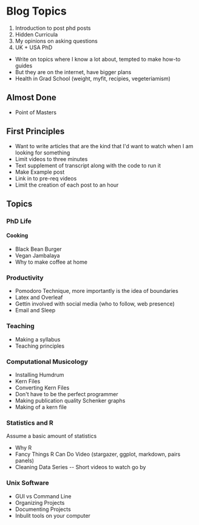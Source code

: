 # Blog Topics 

1. Introduction to post phd posts
2. Hidden Curricula
3. My opinions on asking questions
4. UK + USA PhD

* Write on topics where I know a lot about, tempted to make how-to guides
* But they are on the internet, have bigger plans
* Health in Grad School (weight, myfit, recipies, vegeteriamism) 

## Almost Done 

* Point of Masters

## First Principles

* Want to write articles that are the kind that I'd want to watch when I am looking for something
* Limit videos to three minutes 
* Text supplement of transcript along with the code to run it 
* Make Example post 
* Link in to pre-req videos
* Limit the creation of each post to an hour

## Topics 

### PhD Life

#### Cooking 

* Black Bean Burger
* Vegan Jambalaya 
* Why to make coffee at home

### Productivity 

* Pomodoro Technique, more importantly is the idea of boundaries 
* Latex and Overleaf 
* Gettin involved with social media (who to follow, web presence) 
* Email and Sleep 

### Teaching

* Making a syllabus
* Teaching principles 

### Computational Musicology 

* Installing Humdrum 
* Kern Files 
* Converting Kern Files
* Don't have to be the perfect programmer
* Making publication quality Schenker graphs 
* Making of a kern file 

### Statistics and R

Assume a basic amount of statistics

* Why R
* Fancy Things R Can Do Video (stargazer, ggplot, markdown, pairs panels) 
* Cleaning Data Series -- Short videos to watch go by 

### Unix Software 

* GUI vs Command Line 
* Organizing Projects
* Documenting Projects 
* Inbulit tools on your computer
